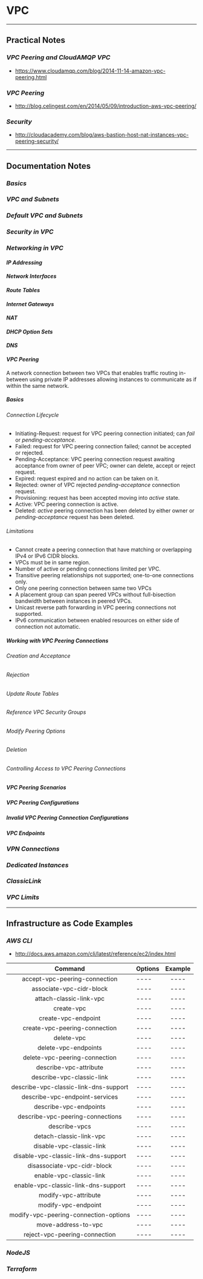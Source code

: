 # VPC

---

## Practical Notes

### *VPC Peering and CloudAMQP VPC*
- https://www.cloudamqp.com/blog/2014-11-14-amazon-vpc-peering.html

### *VPC Peering*
- http://blog.celingest.com/en/2014/05/09/introduction-aws-vpc-peering/

### *Security*
- http://cloudacademy.com/blog/aws-bastion-host-nat-instances-vpc-peering-security/



---

## Documentation Notes

### *Basics*
### *VPC and Subnets*
### *Default VPC and Subnets*
### *Security in VPC*
### *Networking in VPC*

#### *IP Addressing*
#### *Network Interfaces*
#### *Route Tables*
#### *Internet Gateways*
#### *NAT*
#### *DHCP Option Sets*
#### *DNS*
#### *VPC Peering*

A network connection between two VPCs that enables traffic routing in-between using private IP addresses allowing instances to communicate as if within the same network.

##### *Basics*

###### *Connection Lifecycle*

- Initiating-Request: request for VPC peering connection initiated; can _fail_ or _pending-acceptance_.
- Failed: request for VPC peering connection failed; cannot be accepted or rejected.
- Pending-Acceptance: VPC peering connection request awaiting acceptance from owner of peer VPC; owner can delete, accept or reject request.
- Expired: request expired and no action can be taken on it.
- Rejected: owner of VPC rejected _pending-acceptance_ connection request.
- Provisioning: request has been accepted moving into _active_ state.
- Active: VPC peering connection is active.
- Deleted: _active_ peering connection has been deleted by either owner or _pending-acceptance_ request has been deleted.

###### *Limitations*

- Cannot create a peering connection that have matching or overlapping IPv4 or IPv6 CIDR blocks.
- VPCs must be in same region.
- Number of active or pending connections limited per VPC.
- Transitive peering relationships not supported; one-to-one connections only.
- Only one peering connection between same two VPCs
- A placement group can span peered VPCs without full-bisection bandwidth between instances in peered VPCs.
- Unicast reverse path forwarding in VPC peering connections not supported.
- IPv6 communication between enabled resources on either side of connection not automatic.

##### *Working with VPC Peering Connections*

###### *Creation and Acceptance*
###### *Rejection*
###### *Update Route Tables*
###### *Reference VPC Security Groups*
###### *Modify Peering Options*
###### *Deletion*
###### *Controlling Access to VPC Peering Connections*

##### *VPC Peering Scenarios*
##### *VPC Peering Configurations*
##### *Invalid VPC Peering Connection Configurations*

#### *VPC Endpoints*

### *VPN Connections*
### *Dedicated Instances*
### *ClassicLink*
### *VPC Limits*

---

## Infrastructure as Code Examples

### *AWS CLI*

- http://docs.aws.amazon.com/cli/latest/reference/ec2/index.html

| Command        | Options      | Example  |
| :-------------:|------------- | :-----:  |
| accept-vpc-peering-connection | ---- | ---- |
| associate-vpc-cidr-block | ---- | ---- |
| attach-classic-link-vpc | ---- | ---- |
| create-vpc | ---- | ---- |
| create-vpc-endpoint | ---- | ---- |
| create-vpc-peering-connection | ---- | ---- |
| delete-vpc | ---- | ---- |
| delete-vpc-endpoints | ---- | ---- |
| delete-vpc-peering-connection | ---- | ---- |
| describe-vpc-attribute | ---- | ---- |
| describe-vpc-classic-link | ---- | ---- |
| describe-vpc-classic-link-dns-support | ---- | ---- |
| describe-vpc-endpoint-services | ---- | ---- |
| describe-vpc-endpoints | ---- | ---- |
| describe-vpc-peering-connections | ---- | ---- |
| describe-vpcs | ---- | ---- |
| detach-classic-link-vpc | ---- | ---- |
| disable-vpc-classic-link | ---- | ---- |
| disable-vpc-classic-link-dns-support | ---- | ---- |
| disassociate-vpc-cidr-block | ---- | ---- |
| enable-vpc-classic-link | ---- | ---- |
| enable-vpc-classic-link-dns-support | ---- | ---- |
| modify-vpc-attribute | ---- | ---- |
| modify-vpc-endpoint | ---- | ---- |
| modify-vpc-peering-connection-options | ---- | ---- |
| move-address-to-vpc | ---- | ---- |
| reject-vpc-peering-connection | ---- | ---- |

### *NodeJS*

### *Terraform*
